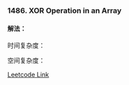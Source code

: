 ### 1486. XOR Operation in an Array  
  
#### 解法：

  
时间复杂度： 

空间复杂度：  
  
[Leetcode Link](https://leetcode.com/problems/xor-operation-in-an-array/)